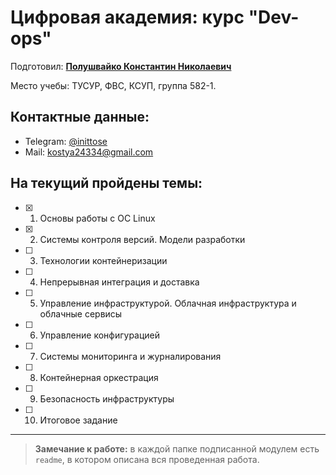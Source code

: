 # Цифровая академия: курс "Dev-ops"

Подготовил: **[Полушвайко Константин Николаевич](https://it-lms.tusur.ru/user/profile.php?id=1323)**

Место учебы: ТУСУР, ФВС, КСУП, группа 582-1.

## Контактные данные:
- Telegram: [@inittose](https://t.me/inittose)
- Mail: [kostya24334@gmail.com](kostya24334@gmail.com)

## На текущий пройдены темы:
- [x] 1. Основы работы с ОС Linux
- [x] 2. Системы контроля версий. Модели разработки
- [ ] 3. Технологии контейнеризации
- [ ] 4. Непрерывная интеграция и доставка
- [ ] 5. Управление инфраструктурой. Облачная инфраструктура и облачные сервисы
- [ ] 6. Управление конфигурацией
- [ ] 7. Системы мониторинга и журналирования
- [ ] 8. Контейнерная оркестрация
- [ ] 9. Безопасность инфраструктуры
- [ ] 10. Итоговое задание

---
> **Замечание к работе:** 
> в каждой папке подписанной модулем есть `readme`, в котором описана вся проведенная работа.